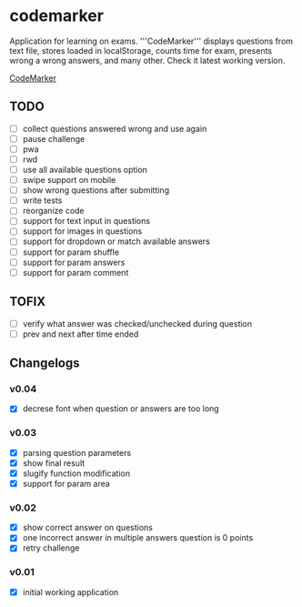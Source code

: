 # codemarker

Application for learning on exams. '''CodeMarker''' displays questions from text file, stores loaded in localStorage, counts time for exam, presents wrong a wrong answers, and many other. Check it latest working version.

[CodeMarker](https://lukasz-jakub-adamczuk.github.io/codemarker/)

## TODO

- [ ] collect questions answered wrong and use again
- [ ] pause challenge
- [ ] pwa
- [ ] rwd
- [ ] use all available questions option
- [ ] swipe support on mobile
- [ ] show wrong questions after submitting
- [ ] write tests
- [ ] reorganize code
- [ ] support for text input in questions
- [ ] support for images in questions
- [ ] support for dropdown or match available answers
- [ ] support for param shuffle
- [ ] support for param answers
- [ ] support for param comment

## TOFIX
- [ ] verify what answer was checked/unchecked during question
- [ ] prev and next after time ended

## Changelogs

### v0.04
- [x] decrese font when question or answers are too long

### v0.03
- [x] parsing question parameters
- [x] show final result
- [x] slugify function modification
- [x] support for param area

### v0.02
- [x] show correct answer on questions
- [x] one incorrect answer in multiple answers question is 0 points
- [x] retry challenge

### v0.01
- [x] initial working application

